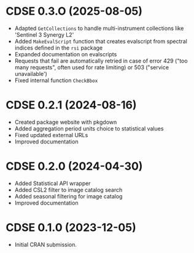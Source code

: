 # CDSE 0.3.O (2025-08-05)

-   Adapted `GetCollections` to handle multi-instrument collections like 'Sentinel 3 Synergy L2'
-   Added `MakeEvalScript` function that creates evalscript from spectral indices defined in the `rsi` package
-   Expanded documentation on evalscripts
-   Requests that fail are automatically retried in case of error 429 ("too many requests", often used for rate limiting) or 503 ("service unavailable')
-   Fixed internal function `CheckBbox`

# CDSE 0.2.1 (2024-08-16)

-   Created package website with pkgdown
-   Added aggregation period units choice to statistical values
-   Fixed updated external URLs
-   Improved documentation

# CDSE 0.2.0 (2024-04-30)

-   Added Statistical API wrapper
-   Added CSL2 filter to image catalog search
-   Added seasonal filtering for image catalog
-   Improved documentation

# CDSE 0.1.0 (2023-12-05)

-   Initial CRAN submission.
